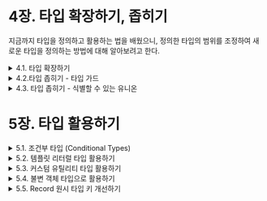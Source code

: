 # 4장. 타입 확장하기, 좁히기

지금까지 타입을 정의하고 활용하는 법을 배웠으니, 정의한 타입의 범위를 조정하여 새로운 타입을 정의하는 방법에 대해 알아보려고 한다.

<details>
<summary>4.1. 타입 확장하기</summary>

- 타입 확장 개념

  - 기존 타입을 사용해서 새로운 타입을 정의하는 것을 일컫는다.
  - 타입 확장 시 `extends`, `교차 타입(&)`, `유니온 타입(|)`을 사용한다.

- 타입 확장의 장점
  - 코드의 중복을 줄일 수 있다.
  - 기존 타입을 바탕으로 추가 속성만 정의한다→ 코드 재사용성 및 명시성 향상
- 유니온 타입을 사용한 타입 확장
  - A 또는 B 타입 값을 가짐 (합집합)
  - **단점**: 공통 속성만 접근 가능
  - ⚠️ 주의할 점: 유니온 타입으로 인해 존재하지 않는 속성을 호출하면 에러가 발생한다.
- 교차 타입 (&)
  - 두 타입의 속성을 모두 포함하는 단일 타입 생성 (교집합)
  - ⚠️ 속성 병합의 특징: 타입 속성 이름이 중복될 경우 충돌 발생 가능성이 있다.
- extends와 교차 타입의 차이점

  - **extends: 상속 →** 상위 타입의 속성을 모두 포함하지만 속성 타입이 충돌하면 에러가 발생한다.
  - **type의** **&: 병합 →** 속성 충돌에도 새로운 타입(never)을 처리할 수 있다.

  ```tsx
  interface DeliveryTip {
    tip: number;
  }

  interface Filter extends DeliveryTip {
    tip: string; // 에러 발생
  }

  type Filter = DeliveryTip & { tip: string }; // 충돌 → never 타입
  ```

- 배달의 민족 메뉴 시스템 예시

  - 배달의 민족 메뉴 시스템의 기본 구조는 다음과 같다.

    ```tsx
    interface Menu {
      name: string;
      image: string;
    }
    ```

  - 이때 다음과 같은 특정 메뉴의 중요도를 다르게 주기 위한 요구 사항이 추가되었다고 가정하자.

  1. 특정 메뉴를 길게 누르면 gif 파일이 재생되어야 한다.
  2. 특정 메뉴는 이미지 대신 별도의 텍스트만 노출되어야 한다.

  - 이를 만족하는 타입 작성법은 두 가지가 있으며, **방법2 타입 확장 방식이 유지보수성과 안전성 면에서 더 우수하다.**

  - 방법1. 하나의 타입에 여러 속성 추가

    ```tsx
    interface Menu {
      name: string;
      image: string;
      gif?: string; //요구사항1 만족
      text?: string; //요구사항2 만족
    }
    ```

    - 장점: 관리가 간편하다.
    - 단점: 모든 메뉴에 gif, text 속성이 존재한다고 간주하여, 존재하지 않는 속성에 접근할 경우 런타임 에러가 발생한다.

      -> 이를 해결하기 위해서는 `optional chaining`이나 조건문을 사용해 해당 속성의 존재 여부를 확인한 후 값에 접근하도록 코드를 짜야 한다.

    ```tsx
    specialMenuList.map((menu) => menu.text); // text 없는 요소에서 에러
    ```

  - 방법2. 타입 확장 방식 (권장)

    ```tsx
    interface SpecialMenu extends Menu {
      gif: string;
    }

    interface PackageMenu extends Menu {
      text: string;
    }
    ```

    - 장점:
      - 각 요구사항에 맞는 타입을 별도로 만들어서 명확한 타입 규정이 가능하다.
      - 속성에 접근 시 컴파일 타임에 타입 오류를 사전에 확인이 가능하다.
    - 에러 예시 (잘못된 접근 시 컴파일 에러 발생):

    ```tsx
    specialMenuList.map((menu) => menu.text);
    // Property 'text' does not exist on type 'SpecialMenu'
    ```

 </details>

 <details>
<summary>4.2.타입 좁히기 - 타입 가드</summary>

- **타입 좁히기 개념**
  - 변수 또는 표현식의 타입 범위를 더 작은 범위로 좁히는 과정을 일컫는다.
  - 복잡한 타입을 구체적인 타입으로 분기 처리가 가능하다.
  - 효과: 더 명확한 타입 추론과 타입 안정성을 확보한다.
- **타입 가드에 따라 분기 처리하기**

  - 타입가드?
    - 런타임에 조건문을 사용하여 타입을 검사하고 타입 범위를 좁히는 기능이다.
  - 타입가드가 왜 필요할까?
    - if문을 사용하여 특정 타입을 조건으로 만들어 분기 처리를 할 수도 있지만, if문을 사용하면 컴파일 시 타입 정보가 모두 제거되어 런타임에서는 존재하지 않는다는 문제점이 발생한다. 따라서 이를 해결하기 위해 타입 가드를 사용한다.
  - 타입가드 분류

    1.  **자바스크립트 연산자를 사용한 타입 가드**

        - typeof, instanceof, in과 같은 연산자를 사용하여 제어문으로 특정 타입을 가지도록 유도한다.

    - **typeof 연산자 — 원시 타입 좁히기**

      - `typeof A === B`를 조건으로 분기 처리한다.

      ```tsx
      if (typeof x === "string") {
        // 여기서 x는 string 타입으로 좁혀진다.
      }
      ```

    - 처리 가능한 타입 목록

      - `string`, `number`, `boolean`, `undefined`, `object`, `function`, `bigint`, `symbol`

    - ⚠️ 한계: 자바스크립트 타입 시스템만 대응 가능

      - null과 배열 같이 복잡한 타입은 판별할 수 없다.

    - **instanceof 연산자 — 인스턴스화된 객체 타입 좁히기**

      ```tsx
      if (selected instanceof Date) {
        // selected는 Date 타입으로 좁혀짐
      }
      ```

    - `A instanceof B` 형태로 사용한다.

      - A: 타입을 검사할 대상 변수
      - B: 특정 객체의 생성자
        - 반환:
          - 프로토타입 체인에 생성자 B가 존재하면 → true
          - 프로토타입 체인에 생성자 B가 존재하지 않다면 → false

    - **in 연산자 — 객체의 속성 존재 여부로 타입 좁히기**

      ```tsx
      if ("cookieKey" in props) {
        // props는 NoticeDialogWithCookieProps 타입으로 좁혀짐
      }
      ```

    - `A in B` 형태로 사용한다.

      - A라는 속성이 B 객체에 존재하는지 검사한다.
      - 반환:
      - B 객체 내부에 A 속성이 있으면 → true
      - B 객체 내부에 A 속성이 있으면 → false
      - ⚠️ 주의할 점: B 객체에 존재하는 A 속성에 `undefined`를 할당한다고 해서 false를 반환하지 않는다. `delete` 연산자를 사용하여 객체 내부에서 해당 속성을 제거해야만 false를 반환한다.

    2. 사용자 정의 타입 가드

       \*타입 명제: 함수의 반환 타입에 대한 타입 가드를 수행하기 위해 사용되는 특별한 형태의 함수

    - **is 타입 명제**

      ```tsx
      function isDestinationCode(x: string): x is DestinationCode {
        return destinationCodeList.includes(x);
      }
      // x 값이 DestinationCode 타입인지 검사해서 맞으면 true 반환
      ```

      - `A is B` 형태으로 사용한다.
        - A: 매개변수 이름
        - B: 타입
        - 반환: 참/거짓의 진릿값 → 반환 타입을 타입 명제로 지정 시 반환 값이 참일 경우 A의 매개변수 타입을 B 타입으로 취급한다.

    - 왜 사용하는가?

      - 보통 타입스크립트에서는 if문이나 조건문 안에서 타입을 자동으로 추론하지만, includes, filter, map처럼 복잡한 연산 안에서는 타입을 추론하지 못한다.

        ```tsx
        const destinationNames: DestinationName[] = [];

        function isDestinationCode(x: string): x is DestinationCode {
          return destinationCodeList.includes(x);
        }

        if (isDestinationCode(str)) {
          destinationNames.push(DestinationNameSet[str]);
        }
        ```

        - 따라서, `isDestinationCode`의 반환 타입에 `x is DestinationCode`로 쓰면 if문 안에서 `str`이 `DestinationCode` 타입으로 좁혀지며,
        - `DestinationNameSet[str]`처럼 `DestinationCode`를 `key`로 사용하는 객체에 접근이 가능해진다.
        - 만약 함수 `isDestinationCode(x)`의 반환값이 그냥 `boolean`이라면?

          ```tsx
          function isDestinationCode(x: string): boolean {
            return destinationCodeList.includes(x);
          }
          // -> 타입 좁히기 못함!
          ```

          - 타입스크립트는 str을 그냥 string으로 보고, **`DestinationNameSet[str]`**접근 시 에러가 발생한다.

    </details>

 <details>
<summary>4.3. 타입 좁히기 - 식별할 수 있는 유니온 </summary>

- **태그된 유니온 agged Union 정의**
  - 식별할 수 있는 유니온 Discriminated Union 이라고도 불린다.
  - 유니온 타입 중에서도 **식별자(판별자, discriminant)** 를 추가해서 **각 타입을 구별**할 수 있게 만든 유니온이며 타입을 좁힐 때 많이 사용한다.
  - 주로 여러 비슷한 타입을 구분할 때 사용한다.
- **기본 유니온 vs 태그된 유니온**
  - 기본 유니온으로 에러 타입을 세 개 정의한 상황을 보자.
  - 아래는 에러 타입 세 가지를 정의한 코드이다.
    ```tsx
    type TextError = { errorCode: string; errorMessage: string };
    type ToastError = {
      errorCode: string;
      errorMessage: string;
      toastShowDuration: number;
    };
    type AlertError = {
      errorCode: string;
      errorMessage: string;
      onConfirm: () => void;
    };
    ```
  - 이를 아래와 같이 기본 유니온 타입으로 묶어 보자.
    ```tsx
    type ErrorFeedbackType = TextError | ToastError | AlertError;
    const errorArr: ErrorFeedbackType[] = [
      { errorCode: "100", errorMessage: "텍스트 에러" },
      {
        errorCode: "100",
        errorMessage: "토스트 에러",
        toastShowDuration: 3000,
      },
      { errorCode: "100", errorMessage: "얼럿 에러", onConfirm: () => {} },
    ];
    ```
    - ⭐️ 이때 해당 배열에 ToastError의 toastShowDuration 필드와 AlertError의 onConfirm을 모두 가지는 에러 객체가 포함된다면 에러가 발생할까?
    - 답은 NO 이다.
    - 타입스크립트는 덕 타이핑 언어이기 때문에 별도의 타입 에러를 뱉지 않는다.
    - 따라서 타입스크립트가 어떤 에러인지 구별할 방법이 없어지게 되며 타입 오류 발생 위험이 커진다.
  - 따라서 에러 타입을 구분하기 위해 **태그된 유니온**을 사용한다.
    - 각 타입이 비슷한 구조를 가지면서 서로 호환되지 않도록 만들기 위해서는 타입들이 서로 포함 관계를 가지지 않도록 정의해야 한다.
      ```tsx
      type TextError = { errorType: "TEXT"; ... }
      type ToastError = { errorType: "TOAST"; ... }
      type AlertError = { errorType: "ALERT"; ... }
      ```
    - 따라서 위와 같이 `errorType` 판별자 필드 등을 추가하여 타입 간 구조 호환을 막기 위해 타입마다 구분할 수 있는 **판별자(discriminant)**를 달아 포함 관계를 제거한다.
    - 위와 같은 방법을 사용하면 잘못된 속성이 포함되면 컴파일 에러가 발생하여 타입 안정성이 향상된다.
      ```tsx
      {
      	errorType: "TEXT",
      	toastShowDuration: 3000, // ❌ TextError 타입에는 toastShowDuration이 없음
      }
      ```
    - 판별자 선택 시 주의사항
      - 조건
        - 판별자로 선정한 값에 적어도 하나 이상의 유닛 타입이 포함되어야 한다.
      - 식별자로 사용할 수 있는 타입
        - 리터럴 타입(문자열 리터럴, 숫자 리터럴, true/false 등)
        - `null`, `undefined`
      - 사용 불가능한 타입
        - `string`, `number` 같은 넓은 타입
        - Error 객체와 같은 인스턴스화 타입

 </details>

# 5장. 타입 활용하기

 <details>
<summary>5.1. 조건부 타입 (Conditional Types)</summary>

- **조건부 타입 개념**
  - 조건문처럼 타입을 분기해서 상황에 따라 출력 타입을 다르게 도출하는 고급 타입이다.
  - `Condition ? A : B` 형태
    - `Condition`이 `true`이면 A 타입 반환
    - `Condition`이 `false`이면 B 타입 반환
  - JavaScript의 삼항 연산자와 유사하다.
  - 장점
    - 중복되는 타입 코드 제거 → 보다 정확한 타입 추론
- **extends와 제네릭을 활용한 조건부 타입**

  - `T extends U  ? X : Y` 형태로 사용한다.
    - 타입 T를 U에 할당 가능하면 X 타입
    - 타입 T를 U에 할당 불가능하면 Y 타입
  - 이에 대한 예시 코드로 결제 수단 예제가 있다.

    ```tsx
    interface Bank {
      financialCode: string;
      companyName: string;
      name: string;
      fullName: string;
    }

    interface Card {
      financialCode: string;
      companyName: string;
      name: string;
      appCardType?: string;
    }
    //조건부 타입 정의
    type PayMethod<T> = T extends "card" ? Card : Bank;

    //사용
    type CardPayMethodType = PayMethod<"card">; // Card 타입
    type BankPayMethodType = PayMethod<"bank">; // Bank 타입
    ```

    - 제네릭 T에 들어오는 값에 따라 반환 타입이 달라진다.
    - Card, Bank로 자동 분기가 된다.

- **조건부 타입 미사용 시 문제점과 extends 조건부 타입을 활용한 개선법**

  - 조건부 타입이 왜 필요한지 이해하기 위해, 먼저 조건부 타입을 사용하지 않은 상황을 살펴보았다.
    - 예를 들어, `pocketList`라는 변수에 카드 결제와 은행 결제 정보를 담으려 한다고 가정하자. 이때 타입을 다음과 같이 설정할 수 있다.
      ```tsx
      const pocketList: PocketInfo<Card>[] | PocketInfo<Bank>[] | undefined;
      ```
    - 이 코드는 카드 정보 (`PocketInfo<Card>[]`) 또는 은행 정보(`PocketInfo<Bank>[]`)가 올 수 있음을 나타낸다.하지만, 타입 설정을 유니온`(|)`으로만 지정하면 TypeScript는 코드 실행 시점에 pocketList가 Card 타입인지 Bank 타입인지 정확하게 알 수 없다.
    - 두 타입 모두 가능성이 열려 있어 코드의 타입 추론이 불명확해지고 이후 추가적으로 조건문 등을 사용해 타입을 제약해야 하는 필요가 생긴다.
  - 이때 조건부 타입을 사용하면 이 상황을 깔끔하게 개선할 수 있다.
    ```tsx
    export const useGetRegisteredList = <T extends "card" | "appcard" | "bank">(type: T) =>
    useCommonQuery<PayMethodType<T>[]>(...);
    ```
    - 현재 useGetRegisteredList 함수는 타입 매개변수 `T`를 사용해 전달된 type 값에 따라 반환 타입을 구분한다. 예를 들어 type이 “card”이면 반환 타입은 `PayMethodType<Card>[]` 가 되고, type이 “bank”이면 `PayMethodType<Bank>[]`가 된다.
  - 결론
    - 유티온 타입 대신 `extends`를 활용해 조건부 타입을 사용하면 넘긴 값에 따라 반환 타입을 정확히 제한하여 타입 추론의 정확성이 높아진다.

- **infer를 활용하여 타입 추론하기**
  - infer 개념
    - 조건부 타입 내에서 타입을 동적으로 추론하여 깔끔하게 타입 정의를 가능하게 한다.
    - 삼항 연산자를 사용한 조건문의 형태를 가진다.
    - `type Example<T> = T extends SomeType<infer U> ? U : OtherType;`
      - `extends`: 조건 서술
      - `infer`: 타입 추론
  - 예제
    ```tsx
    type UnpackPromise<T> = T extends Promise<infer K> ? K : any;
    ```
    - UnpackPromise 타입은 제네릭으로 T를 받아 T가 Promise로 래핑된 경우에만 K를 반환하고 아닐 경우 any를 반환한다.
      - `Promise<infer K>`: Promise의 반환 값을 추론해 해당 값의 타입을 K로 한다.
    ```tsx
    const promises = [Promise.resolve("Mark"), Promise.resolve(38)];
    type Expected = UnpackPromise<typeof promises>; //string | number
    ```
    - extends와 infer, 제네릭을 활용하면 타입을 조건에 따라 세밀하게 사용 가능하다.

 </details>

 <details>
<summary>5.2. 템플릿 리터럴 타입 활용하기 </summary>

- 템플릿 리터럴 타입

  - 유니온 타입과 문자열 템플릿을 조합하여 특정 패턴의 문자열 타입을 만들 수 있는 기능
    ```tsx
    type HeaderTag = "h1" | "h2" | "h3" | "h4" | "h5";
    ```
  - 템플릿 리터럴 타입 선언 방법
    ```tsx
    type HeadingNumber = 1 | 2 | 3 | 4 | 5;
    type HeaderTag = `h${HeadingNumber}`; // "h1" | "h2" | ... | "h5"
    //HeaderTag 타입은 "h1" ~ "h5" 값만 허용한다.
    ```
  - 장점
    - 컴파일 타임에 타입을 문자열로 제한하여 잘못된 문자열 입력을 방지한다.
    - 자동완성을 지원해 생산성을 향상할 수 있다.
  - 예제

    - 기존 방식
      ```tsx
      type Direction =
        | "top"
        | "topLeft"
        | "topRight"
        | "bottom"
        | "bottomLeft"
        | "bottomRight";
      ```
    - 템플릿 리터럴로 개선한 코드

      ```tsx
      type Vertical = "top" | "bottom";
      type Horizon = "left" | "right";

      type Direction = Vertical | `${Vertical}${Capitalize<Horizon>}`;

      //결과: "top" | "bottom" | "topLeft" | "topRight" | "bottomLeft" | "bottomRight"
      ```

  - ⚠️ 주의사항
    - 조합 수가 너무 많으면 성능 문제가 발생할 수 있다.
      ```tsx
      type Digit = 0 | 1 | 2 | 3 | 4 | 5 | 6 | 7 | 8 | 9;
      type Chunk = `${Digit}${Digit}${Digit}${Digit}`; // 10,000개 조합
      type PhoneNumberType = `010-${Chunk}-${Chunk}`;
      ```
      - Chunk → 10,000개 조합
      - PhoneNumberType → 100,000,000 (10,000 × 10,000)개의 문자열 타입 생성
        ⇒ 너무 많은 조합은 비효율적이고 에러 발생 가능성이 있다.
    - 해결책
      - 조합 수를 최소화해야 한다.
      - 복잡한 경우 타입을 적절히 분리해서 관리해야 한다.

 </details>

 <details>
 <summary>5.3. 커스텀 유틸리티 타입 활용하기 </summary>
 타입스크립트 기본 유틸리티로는 표현하기 힘든 타입의 경우 커스텀 유틸리티 타입을 직접 제작해서 사용하면 된다.

1.  **유틸리티 함수로 styled-components의 중복 타입 선언 피하기**

    - `styled-components` 사용 시 `props` 타입과 `styled` 타입을 각각 선언하면 중복이 발생할 수 있다.

      ```tsx
      //props 타입 선언
      type Props = {
        height: string;
        color: keyof typeof colors;
        isFull: boolean;
        ...
      }
      //styled 타입 선언
      type StyledProps = Pick<Props, "height" | "color" | "isFull">

      // 문제 발생 => Props가 바뀌면 StyledProps도 수정해야 한다.
      ```

    - 따라서 이때는 Pick 유틸리티 타입을 사용해서 중복 선언을 방지할 수 있다.
      ```tsx
      type StyledProps = Pick<Props, "height" | "color" | "isFull">;
      ```

2.  **PickOne 유틸리티 함수**

    - 서로 다른 2개 이상의 객체를 유니온 타입으로 받을 때 타입 검사가 제대로 진행되지 않는 이슈가 발생할 수 있다.
    - 이때 PickOne이라는 이름의 유틸리티 함수를 사용할 수 있다.

      ```tsx
      type Card = { card: string };
      type Account = { account: string };

      function withdraw(type: Card | Account) {
        ...
      }
      ```

    - 현재 Card와 Account 중 하나의 객체만 받고 싶은 상황이라면, `Card | Accont` 로 타입을 작성하면 둘 다 속성을 가진 객체도 이를 통과해버린다.
    - 따라서 이때는 식별할 수 있는 유니온(Discriminated Union)을 사용하여 type 속성을 추가해서 구별할 수 있다.
      - 하지만 식별할 수 있는 유니온을 적용하려면 해당 함수를 사용하는 부분을 모두 수정해야 하는 번거로움이 발생한다.
    - 이 경우에는 PickOne 커스텀 유틸리티 타입을 사용할 수 있다.

3.  **NonNullable 타입 검사 함수를 사용해 타입 가드하기**

    \*타입 가드: 타입 좁히기

    - NonNullable 타입
      ```tsx
      type NonNullable<T> = T extends null | undefined ? never : T;
      ```
      - 제네릭으로 받는 T가 null 또는 undefined일 때 never 또는 T를 반환한다.
      - `NonNullable` 함수가 filter에 들어가면 타입스크립트는 "이 값은 null 또는 undefined가 아니다"라고 자동 인지한다.
      - **null** 또는 **undefined**를 제외한 타입만 남긴다.
    - 활용
      - 타입 가드 역할로 사용할 수 있다.
      ```tsx
      function NonNullable<T>(value: T): value is NonNullable<T> {
        return value !== null && value !== undefined;
      }
      ```
      - value가 null 또는 undefined라면 false를 반환한다.
      - is 키워드 때문에 NonNullable 함수를 사용하는 곳에서 true가 반환된다면 null이나 undefined가 아닌 타입으로 타입 가드가 된다.
    - Promise.all 사용 시 예시

      - `Promise.all()`은 여러 비동기 작업을 동시에 처리하고 각 작업의 결과를 배열로 반환한다. 이때 각 작업의 결과 타입이 다르면, 그 결과들을 포함하는 배열의 타입도 그에 맞게 복잡하게 추론된다.
      - 아래의 예제 코드는 각 상품 광고를 노출하는 API 함수이다. 상품 광고 API는 상품 번호인 shopNo 매개변수에 따라 각기 다른 응답 값을 반환하는 광고 조회 API이다.

        - 아래 코드에서는 `AdCampaignAPI.operating(shopNo)`가 `AdCampaign[] | null` 을 반환하니까 `Promise.all()`이 반환하는 `shopAdCampaignList` 의 타입은

          - 성공 시 → `AdCampaign[]` 가 되고
          - 실패 시 → `null` 가 된다.

          ```tsx
          class AdCampaignAPI {
            static async operating(shopNo: number): Promise<AdCampaign[]> {
              try {
                return await fetch(`/ad/shopNumber=${shopNo}`);
              } catch {
                return null;
              }
            }
          const shopList = [
          {shopNo: 100, category: "chicken"},
          {shopNo: 101, category: "pizza"},
          {shopNo: 102, category: "noodle"},
          ]

          const shopAdCampaignList = await Promise.all(shopList.map((shop)
          	=> AdCampaignAPI.operating(shop.shopNo)
          );

          ```

        - 따라서 위 코드의 null 값을 매번 체크하기 위해서는 다음의 두 가지 방법이 존재한다.

        1. 매번 if문으로 체크하기

           ```tsx
           shopAdCampaignList.forEach((campaign) => {
             if (campaign !== null) {
               // 매번 이렇게 검사해야 한다
             }
           });
           ```

           - 코드가 길어지고 읽기 어렵다.
           - null 체크를 깜빡할 수 있다.

        2. NonNullable 사용하기 (추천)

           ```tsx
           const shopAds = shopAdCampaignList.filter(NonNullable);
           ```

           - 이 한 줄로 **null 값이 제거된 새로운 배열**을 만들 수 있다.
           - `shopAdCampaignList`는 **(AdCampaign[] | null)[]** 타입이었지만 filter(NonNullable)을 사용하면 null 값들은 모두 걸러지고, null이 아닌 AdCampaign[]들만 모인 배열만 남는다.
             ⇒ shopAds 타입은 `AdCampaign[][]`가 된다.

    </details>

 <details>
 <summary>5.4. 불변 객체 타입으로 활용하기 </summary>

- **불변객체 (Immutable Object)**
  - 객체의 상태(객체 내부의 값, 필드, 멤버 변수)가 변하지 않는 객체를 말한다.
- 왜 사용할까?

  - 기존 문제점
    - 컴포넌트에 색상이나 크기 등의 상수값을 넘길 때 `string` 타입으로 넘기면 자동완성이 안 되거나 오타 시 런타임 에러가 발생했다.
      ⇒ 이때 불변 객체를 사용하여 `string` 대신 객체의 키 값으로 넘기면 자동완성도 지원되고 타입 체크로 오타도 방지할 수 있다.

  1. Atom 컴포넌트에서 theme style 객체 활용하기

     ```tsx
     const theme = {
       colors,
       backgroundColor: colors, // 예시로 colors 재사용
       fontSize: {
         small: "12px",
         medium: "16px",
         large: "20px",
       },
     };

     interface Props {
       color?: keyof typeof theme.colors; // "red" | "green" | "blue"
       backgroundColor?: keyof typeof theme.backgroundColor; // "red" | "green" | "blue"
       fontSize?: keyof typeof theme.fontSize; // "small" | "medium" | "large"
     }
     ```

  2. 타입스크립트 연산자로 객체의 값을 타입으로 다루기

  - 타입 추론
    - `keyof`연산자: 객체 형태의 타입의 속성들만 뽑아 string 또는 number의 리터럴 유니온 타입을 반환한다.
  - 타입 가져오기
    - `typeof` 연산자: 객체 데이터를 객체 타입으로 변환해 준다.

 </details>

 <details>
 <summary>5.5. Record 원시 타입 키 개선하기 </summary>

- **Record 타입 개념**

  - 객체 선언 시 Key의 타입과 Value의 타입을 명시하는 방법이다.
  - 기본적으로 Key는 `string` 혹은 `number` 같은 원시 타입이다.
  - 문제점
    - Key가 유효하지 않아도 타입상 오류가 발생하지 않아 런타임 에러 가능성이 있다.

- **Record 개선 방안**

  1. **무한한 키를 집합으로 가는 Record**

     ```tsx
     type Category = string;

     interface Food {
       name: string;
       ...
     }

     const foodByCategory: Record<Category, Food[]> = {
       한식: [{ name: "제육덮밥" }, { name: "뚝배기 불고기" }],
       일식: [{ name: "초밥" }, { name: "텐동" }]
     };
     ```

     - 현재 위 코드에서는 Category를 Record의 키로 사용하는 foodByCategory 객체가 무한한 키 집합을 가지고 있다.
     - 이때 foodByCategory 객체에 없는 키 값을 사용해도 typeScript에서는 오류를 표시하지 않는다.
     - 해결 방안
       - 옵셔널 체이닝 `?.`으로 에러를 방지해야 한다.
       ```tsx
       foodByCategory["양식"]?.map((food) => console.log(food.name));
       ```

     \*옵셔널 체이닝(optional chaining)

     - 객체의 속성을 찾을 때 중간에 null 또는 undefined가 있어도 오류 없이 안전하게 접근할 수 있는 방법으로서, 문법은 `?.`으로 표현된다.
     - 중간에 null 혹은 undefined인 속성이 있는지 검사하여, 존재하면 해당 값을 반환하고 존재하지 않으면 undefined를 반환한다.
     - 속성이 undefined이면, 이후 메서드(map 등)는 실행되지 않는다.

  2. **유닛 타입으로 변경하기**

     \*유닛 타입: 다른 타입으로 쪼개지지 않고 오직 하나의 정확한 값을 가지는 타입

     ```tsx
     type Category = "한식" | "일식";
     ```

     - 키가 유한한 집합이라면 유닛 타입으로 대체할 수 있다.
     - 장점
       `foodByCategory["양식"];`
       `// Property '양식' does not exist 에러 발생!`
       - 키 값을 정확히 제한하여 잘못된 키 사용 시 컴파일 단계에서 에러가 발생한다.
     - 단점
       - 키를 변경해야 하는 상황에서는 불편하다.

  3. **Partial을 활용하여 정확한 타입 표현하기**

     ```tsx
     type PartialRecord<K extends string, T> = Partial<Record<K, T>>;
     ```

  - 키가 무한한 집합이라면 `Partial`을 사용하여 값이 undefined일 수 있는 상태임을 표현 가능하다.
  - 모든 키를 **optional**하게 만들어 존재하지 않는 키를 사용하면 undefined 가능성을 알려준다.

 </details>
